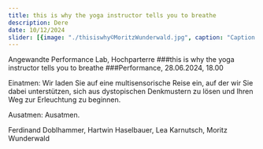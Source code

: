 ```yaml
---
title: this is why the yoga instructor tells you to breathe
description: Dere
date: 10/12/2024
slider: [{image: "./thisiswhy©MoritzWunderwald.jpg", caption: "Caption 1"}]
---
```



Angewandte Performance Lab, Hochparterre
###this is why the yoga instructor tells you to breathe
###Performance, 28.06.2024, 18.00


Einatmen: Wir laden Sie auf eine multisensorische Reise ein, auf der wir Sie dabei unterstützen, sich aus dystopischen Denkmustern zu lösen und Ihren Weg zur Erleuchtung zu beginnen. 

Ausatmen: Ausatmen.

Ferdinand Doblhammer, Hartwin Haselbauer, Lea Karnutsch, Moritz Wunderwald



